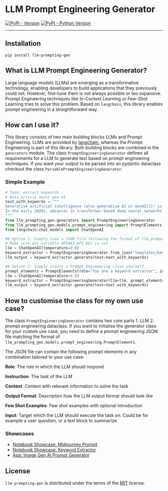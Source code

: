 # LLM Prompt Engineering Generator

[![PyPI - Version](https://img.shields.io/pypi/v/llm-prompting-gen.svg)](https://pypi.org/project/llm-prompting-gen)
[![PyPI - Python Version](https://img.shields.io/pypi/pyversions/llm-prompting-gen.svg)](https://pypi.org/project/llm-prompting-gen)

-----


## Installation

```console
pip install llm-prompting-gen
```

## What is LLM Prompt Engineering Generator?
Large language models (LLMs) are emerging as a transformative technology, enabling developers to build applications that they previously could not. However, fine-tune them is not always possible or too expansive. Prompt Engineering techniques like In-Context Learning or Few-Shot Learning tries to solve this problem. Based on `langchain`, this library enables prompt engineering in a straightforward way. 

## How can I use it?
This library consists of two main building blocks LLMs and Prompt Engineering. LLMs are provided by [langchain](https://github.com/langchain-ai/langchain), whereas the Prompt Engineering is part of this library. 
Both building blocks are combined in the `generators` module. The class `PromptEngineeringGenerator` defines all requirements for a LLM to generate text based on prompt engineering techniques. If you want your output to be parsed into an pydantic dataclass checkout the class `ParsablePromptEngineeringGenerator`. 

### Simple Example
```python
# Task: extract keywords
# Wiki article about gen AI
text_with_keywords = """
Generative artificial intelligence (also generative AI or GenAI[1]) is artificial intelligence capable of generating text, images, or other media, using generative models.[2][3][4] Generative AI models learn the patterns and structure of their input training data and then generate new data that has similar characteristics.
In the early 2020s, advances in transformer-based deep neural networks enabled a number of generative AI systems notable for accepting natural language prompts as input. These include large language model chatbots such as ChatGPT, Bing Chat, Bard, and LLaMA, and text-to-image artificial intelligence art systems such as Stable Diffusion, Midjourney, and DALL-E.
"""
from llm_prompting_gen.generators import PromptEngineeringGenerator
from llm_prompting_gen.models.prompt_engineering import PromptElements
from langchain.chat_models import ChatOpenAI

## Option 1: Simply load a JSON file following the format of llm_prompting_gen.models.prompt_engineering.PromptElements
# Make sure env variable OPENAI_API_KEY is set
llm = ChatOpenAI(temperature=0.0)
keyword_extractor = PromptEngineeringGenerator.from_json("templates/keyword_extractor.json", llm=llm)
llm_output = keyword_extractor.generate(text=text_with_keywords)

## Option 2: Simply create a Prompt Engineering class yourself
prompt_elements = PromptElements(role="You are a keyword extractor", instruction="Extract the keyword from the text felimited by '''", input="'''{text}'''")
llm = ChatOpenAI(temperature=0.0)
keyword_extractor = PromptEngineeringGenerator(llm=llm, prompt_elements=prompt_elements)
llm_output = keyword_extractor.generate(text=text_with_keywords)
```

## How to customise the class for my own use case?
The class `PromptEngineeringGenerator` contains two core parts 1. LLM 2. prompt engineering dataclass. If you want to initialise the generator class for your custom use case, you need to define a prompt engineering JSON file matching the format of `llm_prompting_gen.models.prompt_engineering.PromptElements`.

The JSON file can contain the following prompt elements in any combination tailored to your use case:

**Role**:
The role in which the LLM should respond

**Instruction**:
The task of the LLM

**Context**:
Context with relevant information to solve the task

**Output Format**:
Description how the LLM output format should look like

**Few Shot Examples**:
Few shot examples with optional introduction

**Input**:
Target which the LLM should execute the task on. Could be for example a user question, or a text block to summarize.


### Showcases
* [Notebook Showcase: Midjourney Prompt](https://github.com/FloTeu/llm-prompt-engineering-generator/blob/main/notebooks/few_shot_shirt_designs.ipynb)
* [Notebook Showcase: Keyword Extractor](https://github.com/FloTeu/llm-prompt-engineering-generator/blob/main/notebooks/few_shot_keyword_extractor.ipynb)
* [App: Image Gen AI Prompt Generator](https://image-gen-ai-app.streamlit.app/)


## License
`llm-prompting-gen` is distributed under the terms of the [MIT](https://spdx.org/licenses/MIT.html) license.
